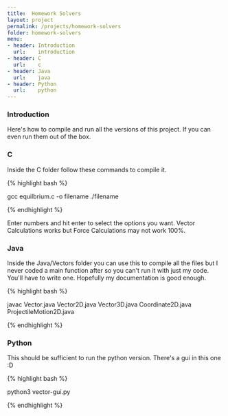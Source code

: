 ```yaml
---
title:  Homework Solvers
layout: project
permalink: /projects/homework-solvers
folder: homework-solvers
menu:
- header: Introduction
  url:    introduction
- header: C
  url:    c
- header: Java
  url:    java
- header: Python
  url:    python
---
```

### Introduction

Here's how to compile and run all the versions of this project. If you can even run them out of the box.

### C

Inside the C folder follow these commands to compile it.

{% highlight bash %}

gcc equilbrium.c -o filename
./filename

{% endhighlight %}

Enter numbers and hit enter to select the options you want. Vector Calculations works but Force Calculations may not work 100%.

### Java

Inside the Java/Vectors folder you can use this to compile all the files but I never coded a main function after so you can't run it with just my code. You'll have to write one. Hopefully my documentation is good enough.

{% highlight bash %}

javac Vector.java Vector2D.java Vector3D.java Coordinate2D.java ProjectileMotion2D.java

{% endhighlight %}

### Python

This should be sufficient to run the python version. There's a gui in this one :D

{% highlight bash %}

python3 vector-gui.py

{% endhighlight %}
